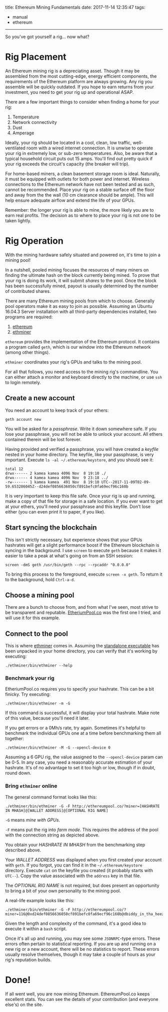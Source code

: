 title: Ethereum Mining Fundamentals
date: 2017-11-14 12:35:47
tags:
- manual
- ethereum
---

So you've got yourself a rig... now what?

# Rig Placement

An Ethereum mining rig is a depreciating asset. Though it may be assembled from the most cutting-edge, energy efficient components, the requirements of the Ethereum platform are always growing. Any rig you assemble will be quickly outdated. If you hope to earn returns from your investment, you need to get your rig up and operational ASAP.

There are a few important things to consider when finding a home for your rig:

1. Temperature
2. Network connectivity
3. Dust
4. Amperage

Ideally, your rig should be located in a cool, clean, low traffic, well-ventilated room with a wired internet connection. It is unwise to operate your rig in extremely low, or sub-zero temperatures. Also, be aware that a typical household circuit puts out 15 amps. You'll find out pretty quick if your rig exceeds the circuit's capacity (the breaker will trip). 

For home-based miners, a clean basement storage room is ideal. Naturally, it must be equipped with outlets for both power and internet. Wireless connections to the Ethereum network have not been tested and as such, cannot be recommended. Place your rig on a stable surface off the floor and away from the the wall (10 cm clearance should be ample). This will help ensure adequate airflow and extend the life of your GPUs.

Remember: the longer your rig is able to mine, the more likely you are to earn real profits. The decision as to where to place your rig is not one to be taken lightly.

# Rig Operation

With the mining hardware safely situated and powered on, it's time to join a mining pool! 

In a nutshell, pooled mining focuses the resources of many miners on finding the ultimate hash on the block currently being mined. To prove that your rig is doing its work, it will submit _shares_ to the pool. Once the block has been successfully mined, payout is usually determined by the number of contributed shares.

There are many Ethereum mining pools from which to choose. Generally pool operators make it as easy to join as possible. Assuming an Ubuntu 16.04.3 Server installation with all third-party dependencies installed, two programs are required:

1. [ethereum](https://github.com/ethereum/go-ethereum/wiki/Installation-Instructions-for-Ubuntu)
2. [ethminer](https://github.com/ethereum-mining/ethminer)

`ethereum` provides the implementation of the Ethereum protocol. It contains a program called `geth`, which is our window into the Ethereum network (among other things). 

`ethminer` coordinates your rig's GPUs and talks to the mining pool.

For all that follows, you need access to the mining rig's commandline. You can either attach a monitor and keyboard directly to the machine, or use `ssh` to login remotely.

## Create a new account

You need an account to keep track of your ethers:

```
geth account new
```

You will be asked for a _passphrase_. Write it down somewhere safe. If you lose your passphrase, you will not be able to unlock your account. All ethers contained therein will be lost forever.

Having provided and verified a passphrase, you will have created a _keyfile_ nested in your home directory. The keyfile, like your passphrase, is very important. Execute `ls -al ~/.ethereum/keystore`, and you should see it:

```
total 12
drwx------ 2 kamea kamea 4096 Nov  8 19:10 ./
drwx------ 4 kamea kamea 4096 Nov  9 23:18 ../
-rw------- 1 kamea kamea  491 Nov  8 19:10 UTC--2017-11-09T02-09-59.653286045Z--d24def0856636050cf891befc0fa69ecf96c160b
```

It is very important to keep this file safe. Once your rig is up and running, make a copy of that file for storage in a safe location. If you ever want to get at your ethers, you'll need your passphrase and this keyfile. Don't lose either (you can even print it to paper, if you like).

## Start syncing the blockchain

This isn't strictly necessary, but experience shows that your GPUs hashrates will get a slight performance boost if the Ethereum blockchain is syncing in the background. I use `screen` to execute `geth` because it makes it easier to take a peak at what's going on from an SSH session:

```
screen -dmS geth /usr/bin/geth --rpc --rpcaddr "0.0.0.0"
```

To bring this process to the foreground, execute `screen -x geth`. To return it to the background, hold `Ctrl-a-d`.

## Choose a mining pool

There are a bunch to choose from, and from what I've seen, most strive to be transparent and reputable. [EtheriumPool.co](https://ethereumpool.co/) was the first one I tried, and will use it for this example.

## Connect to the pool

This is where [ethminer](https://github.com/ethereum-mining/ethminer) comes in. Assuming the [standalone executable](https://github.com/ethereum-mining/ethminer/releases) has been unpacked in your home directory, you can verify that it's working by executing:

```
./ethminer/bin/ethminer --help
```

### Benchmark your rig

EtheriumPool.co requires you to specify your hashrate. This can be a bit finicky. Try executing:

```
./ethminer/bin/ethminer -m -G
```

If this command is successful, it will display your total hashrate. Make note of this value, because you'll need it later.

If you get errors or a 0Mh/s rate, try again. Sometimes it's helpful to benchmark the individual GPUs one at a time before benchmarking them all together:

```
./ethminer/bin/ethminer -M -G --opencl-device 0
```

Assuming a 6 GPU rig, the value assigned to the `--opencl-device` param can be 0-5.  In any case, you need a reasonably accurate estimation of your hashrate. It's of no advantage to set it too high or low, though if in doubt, round down.

### Bring `ethminer` online

The general command format looks like this:

```
./ethminer/bin/ethminer -G -F http://ethereumpool.co/?miner=[HASHRATE IN MHASH]@[WALLET ADDRESS]@[OPTIONAL RIG NAME]
```

`-G` means _mine with GPUs_.

`-F` means put the rig into _farm mode_. This requires the address of the pool with the connection string as depicted above.

You obtain your _HASHRATE IN MHASH_ from the benchmarking step described above.

Your _WALLET ADDRESS_ was displayed when you first created your account with `geth`. If you forgot, you can find it in the `~/.ethereum/keystore` directory. Execute `cat` on the keyfile you created (it probably starts with `UTC--`). Copy the value associated with the `address` key in that file.

The _OPTIONAL RIG NAME_ is not required, but does present an opportunity to bring a bit of your own personality to the mining pool.

A real-life example looks like this:

```
./ethminer/bin/ethminer -G -F http://ethereumpool.co/?miner=116@0xd24def0856636050cf891befc0fa69ecf96c160b@dbiddy_in_tha_heezy
```

Given the length and complexity of the command, it's a good idea to execute it within a `bash` script.

Once it's all up and running, you may see some `JSONRPC`-type errors. These errors often pertain to statistical reporting. If you are up and running on a new rig or a new account, there will be no statistics to report. These errors usually resolve themselves, though it may take a couple of hours as your rig's reputation builds.

# Done!

If all went well, you are now mining Ethereum. EthereumPool.co keeps excellent stats. You can see the details of your contribution (and everyone else's) on the site.

